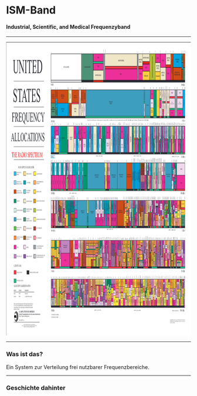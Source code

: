 # ISM-Band
<h4>Industrial, Scientific, and Medical Frequenzyband</h4>

---

<img src="../assets/frequencies.pdf.png" height="800px" styles="position: absolute; top: -50px;" />

---
### Was ist das?
Ein System zur Verteilung frei nutzbarer Frequenzbereiche.
<div style="position: absolute; top: -20vh; left: -120px;">ISM-Band</div>

---
### Geschichte dahinter

